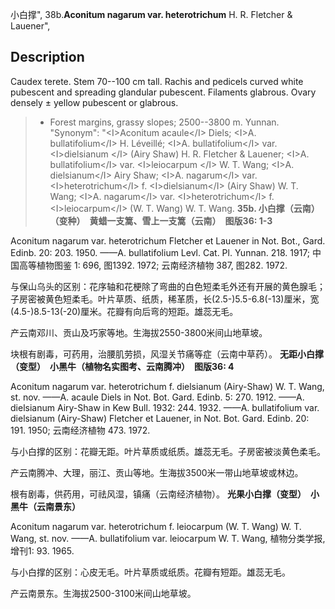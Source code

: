 小白撑",
38b.**Aconitum nagarum var. heterotrichum** H. R. Fletcher & Lauener",

## Description
Caudex terete. Stem 70--100 cm tall. Rachis and pedicels curved white pubescent and spreading glandular pubescent. Filaments glabrous. Ovary densely ± yellow pubescent or glabrous.

> * Forest margins, grassy slopes; 2500--3800 m. Yunnan.
  "Synonym": "&lt;I&gt;Aconitum acaule&lt;/I&gt; Diels; &lt;I&gt;A. bullatifolium&lt;/I&gt; H. Léveillé; &lt;I&gt;A. bullatifolium&lt;/I&gt; var. &lt;I&gt;dielsianum &lt;/I&gt; (Airy Shaw) H. R. Fletcher &amp; Lauener; &lt;I&gt;A. bullatifolium&lt;/I&gt; var. &lt;I&gt;leiocarpum &lt;/I&gt; W. T. Wang; &lt;I&gt;A. dielsianum&lt;/I&gt; Airy Shaw; &lt;I&gt;A. nagarum&lt;/I&gt; var. &lt;I&gt;heterotrichum&lt;/I&gt; f. &lt;I&gt;dielsianum&lt;/I&gt; (Airy Shaw) W. T. Wang; &lt;I&gt;A. nagarum&lt;/I&gt; var. &lt;I&gt;heterotrichum&lt;/I&gt; f. &lt;I&gt;leiocarpum&lt;/I&gt; (W. T. Wang) W. T. Wang.
**35b. 小白撑（云南）（变种）　黄蜡一支篙、雪上一支篙（云南）　图版36: 1-3**

Aconitum nagarum var. heterotrichum Fletcher et Lauener in Not. Bot., Gard. Edinb. 20: 203. 1950. ——A. bullatifolium Levl. Cat. Pl. Yunnan. 218. 1917; 中国高等植物图鉴 1: 696, 图1392. 1972; 云南经济植物 387, 图282. 1972.

与保山乌头的区别：花序轴和花梗除了弯曲的白色短柔毛外还有开展的黄色腺毛；子房密被黄色短柔毛。叶片草质、纸质，稀革质，长(2.5-)5.5-6.8(-13)厘米，宽(4.5-)8.5-13(-20)厘米。花瓣有向后弯的短距。雄蕊无毛。

产云南邓川、贡山及巧家等地。生海拔2550-3800米间山地草坡。

块根有剧毒，可药用，治腰肌劳损，风湿关节痛等症（云南中草药）。
**无距小白撑（变型）　小黑牛（植物名实图考、云南腾冲）　图版36: 4**

Aconitum nagarum var. heterotrichum f. dielsianum (Airy-Shaw) W. T. Wang, st. nov. ——A. acaule Diels in Not. Bot. Gard. Edinb. 5: 270. 1912. ——A. dielsianum Airy-Shaw in Kew Bull. 1932: 244. 1932. ——A. bullatifolium var. dielsianum (Airy-Shaw) Fletcher et Lauener, in Not. Bot. Gard. Edinb. 20: 191. 1950; 云南经济植物 473. 1972.

与小白撑的区别：花瓣无距。叶片草质或纸质。雄蕊无毛。子房密被淡黄色柔毛。

产云南腾冲、大理，丽江、贡山等地。生海拔3500米一带山地草坡或林边。

根有剧毒，供药用，可祛风湿，镇痛（云南经济植物）。
**光果小白撑（变型）　小黑牛（云南景东）**

Aconitum nagarum var. heterotrichum f. leiocarpum (W. T. Wang) W. T. Wang, st. nov. ——A. bullatifolium var. leiocarpum W. T. Wang, 植物分类学报, 增刊1: 93. 1965.

与小白撑的区别：心皮无毛。叶片草质或纸质。花瓣有短距。雄蕊无毛。

产云南景东。生海拔2500-3100米间山地草坡。
